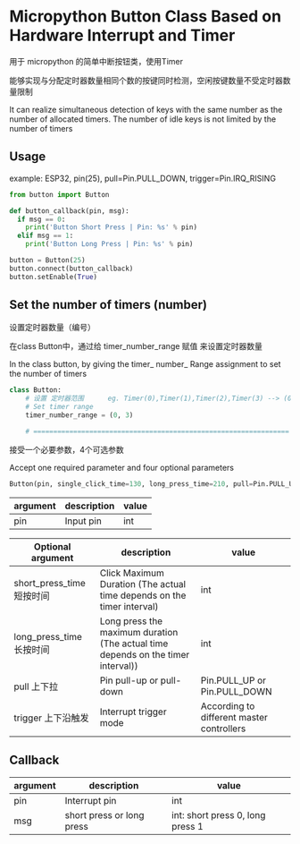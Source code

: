 # Micropython Button Class Based on Hardware Interrupt and Timer
用于 micropython 的简单中断按钮类，使用Timer


能够实现与分配定时器数量相同个数的按键同时检测，空闲按键数量不受定时器数量限制


It can realize simultaneous detection of keys with the same number as the number of allocated timers. The number of idle keys is not limited by the number of timers

## Usage
example: ESP32, pin(25), pull=Pin.PULL_DOWN, trigger=Pin.IRQ_RISING

``` python
from button import Button

def button_callback(pin, msg):
  if msg == 0:
    print('Button Short Press | Pin: %s' % pin)
  elif msg == 1:
    print('Button Long Press | Pin: %s' % pin)

button = Button(25)
button.connect(button_callback)
button.setEnable(True)
```

## Set the number of timers (number)
设置定时器数量（编号）

在class Button中，通过给 timer_number_range 赋值 来设置定时器数量

In the class button, by giving the timer_ number_ Range assignment to set the number of timers

``` python
class Button:
    # 设置 定时器范围      eg. Timer(0),Timer(1),Timer(2),Timer(3) --> (0, 3)
    # Set timer range
    timer_number_range = (0, 3)

    # ================================================================
```


接受一个必要参数，4个可选参数

Accept one required parameter and four optional parameters

``` python
Button(pin, single_click_time=130, long_press_time=210, pull=Pin.PULL_UP, trigger=Pin.IRQ_FALLING)
```
| argument       | description           | value |
|-------------|-------------|-----------|  
|pin|Input pin|int|

| Optional argument       | description           | value |
|-------------|-------------|-----------|  
|short_press_time 短按时间|Click Maximum Duration (The actual time depends on the timer interval)|int|
|long_press_time 长按时间|Long press the maximum duration (The actual time depends on the timer interval))|int|
|pull 上下拉|Pin pull-up or pull-down|Pin.PULL_UP or Pin.PULL_DOWN|
|trigger 上下沿触发|Interrupt trigger mode|According to different master controllers|

## Callback
| argument       | description           | value |
|-------------|-------------|-----------|  
|pin|Interrupt pin|int|
|msg|short press or long press|int: short press 0, long press 1|
